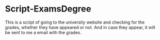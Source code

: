 # Script-ExamsDegree
This is a script of going to the university website and checking for the grades, whether they have appeared or not. And in case they appear, it will be sent to me a email with the grades.
